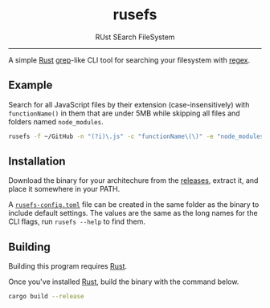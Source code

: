 <h1 align="center">
  rusefs
</h1>

<p align="center">
  RUst SEarch FileSystem
</p>

---

A simple [Rust](https://www.rust-lang.org/) [grep](https://www.gnu.org/software/grep/)-like CLI tool for searching your filesystem with [regex](https://docs.rs/regex/1.5.4/regex/#syntax).

## Example

Search for all JavaScript files by their extension (case-insensitively) with `functionName()` in them that are under 5MB while skipping all files and folders named `node_modules`.

```bash
rusefs -f ~/GitHub -n "(?i)\.js" -c "functionName\(\)" -e "node_modules" -s 5
```

## Installation

Download the binary for your architechure from the [releases](https://github.com/Kyza/rusefs/releases), extract it, and place it somewhere in your PATH.

A [`rusefs-config.toml`](https://github.com/Kyza/rusefs/blob/master/rusefs-config.toml) file can be created in the same folder as the binary to include default settings. The values are the same as the long names for the CLI flags, run `rusefs --help` to find them.

## Building

Building this program requires [Rust](https://www.rust-lang.org/).

Once you've installed [Rust](https://www.rust-lang.org/), build the binary with the command below.

```bash
cargo build --release
```
